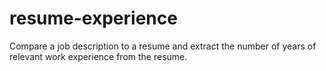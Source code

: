 # resume-experience
Compare a job description to a resume and extract the number of years of relevant work experience from the resume.
